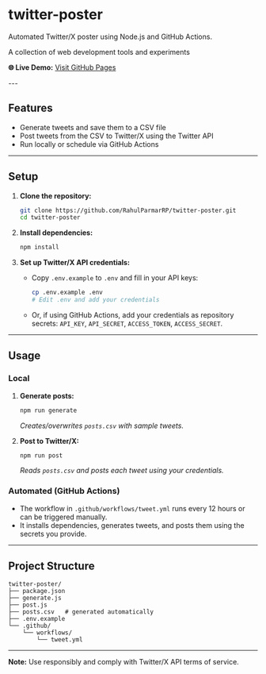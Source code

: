# twitter-poster

Automated Twitter/X poster using Node.js and GitHub Actions.

<p>A collection of web development tools and experiments</p>
  <p><strong>🌐 Live Demo:</strong> <a href="https://rahulparmarrp.github.io/twitter-poster/">Visit GitHub Pages</a></p>
---

## Features

- Generate tweets and save them to a CSV file
- Post tweets from the CSV to Twitter/X using the Twitter API
- Run locally or schedule via GitHub Actions

---

## Setup

1. **Clone the repository:**

   ```sh
   git clone https://github.com/RahulParmarRP/twitter-poster.git
   cd twitter-poster
   ```

2. **Install dependencies:**

   ```sh
   npm install
   ```

3. **Set up Twitter/X API credentials:**

   - Copy `.env.example` to `.env` and fill in your API keys:

     ```sh
     cp .env.example .env
     # Edit .env and add your credentials
     ```

   - Or, if using GitHub Actions, add your credentials as repository secrets: `API_KEY`, `API_SECRET`, `ACCESS_TOKEN`, `ACCESS_SECRET`.

---

## Usage

### Local

1. **Generate posts:**

   ```sh
   npm run generate
   ```

   _Creates/overwrites `posts.csv` with sample tweets._

2. **Post to Twitter/X:**

   ```sh
   npm run post
   ```

   _Reads `posts.csv` and posts each tweet using your credentials._

### Automated (GitHub Actions)

- The workflow in `.github/workflows/tweet.yml` runs every 12 hours or can be triggered manually.
- It installs dependencies, generates tweets, and posts them using the secrets you provide.

---

## Project Structure

```text
twitter-poster/
├── package.json
├── generate.js
├── post.js
├── posts.csv   # generated automatically
├── .env.example
└── .github/
    └── workflows/
        └── tweet.yml
```

---

**Note:** Use responsibly and comply with Twitter/X API terms of service.
